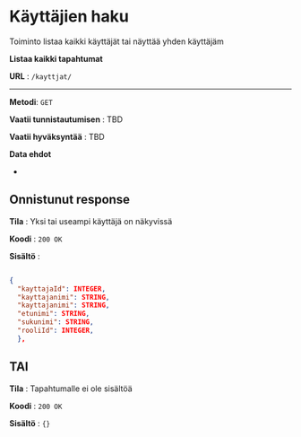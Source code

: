# Käyttäjien haku

Toiminto listaa kaikki käyttäjät tai näyttää yhden käyttäjäm

**Listaa kaikki tapahtumat**

**URL** : `/kayttjat/` 

---

**Metodi**: `GET`

**Vaatii tunnistautumisen** : TBD

**Vaatii hyväksyntää** : TBD

**Data ehdot**

-

## Onnistunut response

**Tila** : Yksi tai useampi käyttäjä on näkyvissä

**Koodi** : `200 OK`

**Sisältö** : 
```json

{
  "kayttajaId": INTEGER,
  "kayttajanimi": STRING,
  "kayttajanimi": STRING,
  "etunimi": STRING,
  "sukunimi": STRING,
  "rooliId": INTEGER,
  },

  ```

## TAI

**Tila** : Tapahtumalle ei ole sisältöä

**Koodi** : `200 OK`

**Sisältö** : `{}`